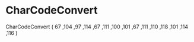 # CharCodeConvert
CharCodeConvert ( 67 ,104 ,97 ,114 ,67 ,111 ,100 ,101 ,67 ,111 ,110 ,118 ,101 ,114 ,116 )
